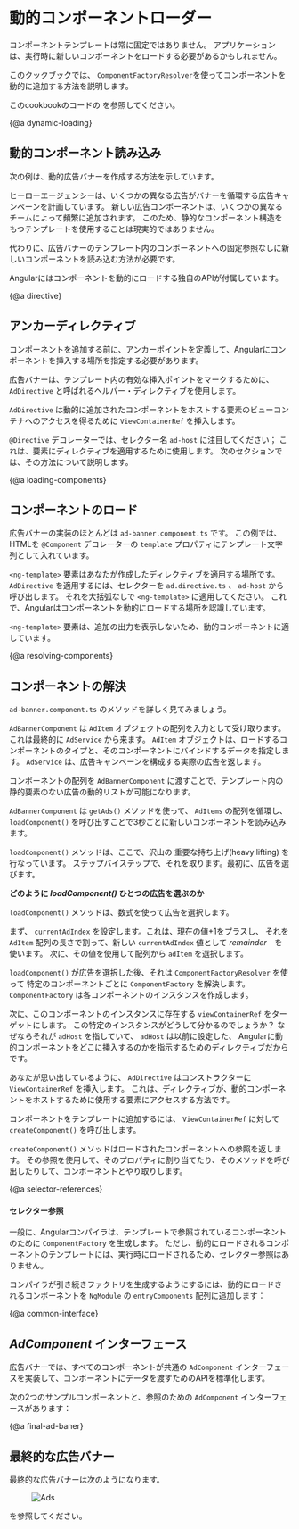 # 動的コンポーネントローダー

コンポーネントテンプレートは常に固定ではありません。 アプリケーションは、実行時に新しいコンポーネントをロードする必要があるかもしれません。

このクックブックでは、 `ComponentFactoryResolver`を使ってコンポーネントを動的に追加する方法を説明します。

このcookbookのコードの <live-example name="dynamic-component-loader"></live-example>
を参照してください。

{@a dynamic-loading}

## 動的コンポーネント読み込み

次の例は、動的広告バナーを作成する方法を示しています。

ヒーローエージェンシーは、いくつかの異なる広告がバナーを循環する広告キャンペーンを計画しています。
新しい広告コンポーネントは、いくつかの異なるチームによって頻繁に追加されます。
このため、静的なコンポーネント構造をもつテンプレートを使用することは現実的ではありません。

代わりに、広告バナーのテンプレート内のコンポーネントへの固定参照なしに新しいコンポーネントを読み込む方法が必要です。

Angularにはコンポーネントを動的にロードする独自のAPIが付属しています。


{@a directive}

## アンカーディレクティブ

コンポーネントを追加する前に、アンカーポイントを定義して、Angularにコンポーネントを挿入する場所を指定する必要があります。

広告バナーは、テンプレート内の有効な挿入ポイントをマークするために、`AdDirective` と呼ばれるヘルパー・ディレクティブを使用します。


<code-example path="dynamic-component-loader/src/app/ad.directive.ts" header="src/app/ad.directive.ts" linenums="false">

</code-example>



`AdDirective` は動的に追加されたコンポーネントをホストする要素のビューコンテナへのアクセスを得るために `ViewContainerRef` を挿入します。

`@Directive` デコレーターでは、セレクター名 `ad-host` に注目してください；
これは、要素にディレクティブを適用するために使用します。
次のセクションでは、その方法について説明します。

{@a loading-components}

## コンポーネントのロード

広告バナーの実装のほとんどは `ad-banner.component.ts` です。
この例では、HTMLを `@Component` デコレーターの `template` プロパティにテンプレート文字列として入れています。

`<ng-template>` 要素はあなたが作成したディレクティブを適用する場所です。
`AdDirective` を適用するには、セレクターを `ad.directive.ts` 、 `ad-host` から呼び出します。
それを大括弧なしで `<ng-template>` に適用してください。
これで、Angularはコンポーネントを動的にロードする場所を認識しています。


<code-example path="dynamic-component-loader/src/app/ad-banner.component.ts" region="ad-host" header="src/app/ad-banner.component.ts (template)" linenums="false">

</code-example>



`<ng-template>` 要素は、追加の出力を表示しないため、動的コンポーネントに適しています。


{@a resolving-components}


## コンポーネントの解決

`ad-banner.component.ts` のメソッドを詳しく見てみましょう。

`AdBannerComponent` は `AdItem` オブジェクトの配列を入力として受け取ります。これは最終的に `AdService` から来ます。
`AdItem` オブジェクトは、ロードするコンポーネントのタイプと、そのコンポーネントにバインドするデータを指定します。
`AdService` は、広告キャンペーンを構成する実際の広告を返します。

コンポーネントの配列を `AdBannerComponent` に渡すことで、テンプレート内の静的要素のない広告の動的リストが可能になります。

`AdBannerComponent` は `getAds()` メソッドを使って、 `AdItems` の配列を循環し、 `loadComponent()` を呼び出すことで3秒ごとに新しいコンポーネントを読み込みます。


<code-example path="dynamic-component-loader/src/app/ad-banner.component.ts" region="class" header="src/app/ad-banner.component.ts (excerpt)" linenums="false">

</code-example>



`loadComponent()` メソッドは、ここで、沢山の 重要な持ち上げ(heavy lifting) を行なっています。
ステップバイステップで、それを取ります。最初に、広告を選びます。


<div class="alert is-helpful">



**どのように _loadComponent()_ ひとつの広告を選ぶのか**

`loadComponent()` メソッドは、数式を使って広告を選択します。

まず、 `currentAdIndex` を設定します。これは、現在の値+1をプラスし、
それを `AdItem` 配列の長さで割って、新しい `currentAdIndex` 値として _remainder_　を使います。
次に、その値を使用して配列から `adItem` を選択します。


</div>



`loadComponent()` が広告を選択した後、それは `ComponentFactoryResolver` を使って
特定のコンポーネントごとに `ComponentFactory` を解決します。
`ComponentFactory` は各コンポーネントのインスタンスを作成します。

次に、このコンポーネントのインスタンスに存在する `viewContainerRef` をターゲットにします。
この特定のインスタンスがどうして分かるのでしょうか？
なぜならそれが `adHost` を指していて、 `adHost` は以前に設定した、
Angularに動的コンポーネントをどこに挿入するのかを指示するためのディレクティブだからです。

あなたが思い出しているように、 `AdDirective` はコンストラクターに `ViewContainerRef` を挿入します。
これは、ディレクティブが、動的コンポーネントをホストするために使用する要素にアクセスする方法です。

コンポーネントをテンプレートに追加するには、 `ViewContainerRef` に対して `createComponent()` を呼び出します。

`createComponent()` メソッドはロードされたコンポーネントへの参照を返します。
その参照を使用して、そのプロパティに割り当てたり、そのメソッドを呼び出したりして、コンポーネントとやり取りします。


{@a selector-references}


#### セレクター参照

一般に、Angularコンパイラは、テンプレートで参照されているコンポーネントのために `ComponentFactory` を生成します。
ただし、動的にロードされるコンポーネントのテンプレートには、実行時にロードされるため、セレクター参照はありません。

コンパイラが引き続きファクトリを生成するようにするには、動的にロードされるコンポーネントを `NgModule` の `entryComponents` 配列に追加します：

<code-example path="dynamic-component-loader/src/app/app.module.ts" region="entry-components" header="src/app/app.module.ts (entry components)" linenums="false">

</code-example>



{@a common-interface}


## _AdComponent_ インターフェース

広告バナーでは、すべてのコンポーネントが共通の `AdComponent` インターフェースを実装して、コンポーネントにデータを渡すためのAPIを標準化します。

次の2つのサンプルコンポーネントと、参照のための `AdComponent` インターフェースがあります：


<code-tabs>

  <code-pane header="hero-job-ad.component.ts" path="dynamic-component-loader/src/app/hero-job-ad.component.ts">

  </code-pane>

  <code-pane header="hero-profile.component.ts" path="dynamic-component-loader/src/app/hero-profile.component.ts">

  </code-pane>

  <code-pane header="ad.component.ts" path="dynamic-component-loader/src/app/ad.component.ts">

  </code-pane>

</code-tabs>



{@a final-ad-baner}


## 最終的な広告バナー
 最終的な広告バナーは次のようになります。

<figure>
  <img src="generated/images/guide/dynamic-component-loader/ads-example.gif" alt="Ads">
</figure>



<live-example name="dynamic-component-loader"></live-example>を参照してください。
